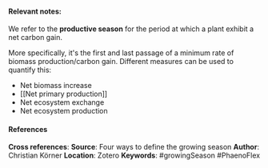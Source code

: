 #### **Relevant notes**:
We refer to the **productive season** for the period at which a plant exhibit a net carbon gain.

More specifically, it's the first and last passage of a minimum rate of biomass production/carbon gain. Different measures can be used to quantify this:
- Net biomass increase 
- [[Net primary production]]
- Net ecosystem exchange
- Net ecosystem production
#### References
**Cross references**: 
**Source**: Four ways to define the growing season
**Author**: Christian Körner
**Location**: Zotero
**Keywords**: #growingSeason #PhaenoFlex 
